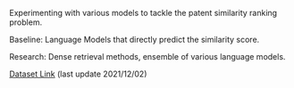 Experimenting with various models to tackle the patent similarity ranking problem. 

Baseline: Language Models that directly predict the similarity score. 

Research: Dense retrieval methods, ensemble of various language models. 

[Dataset Link](https://drive.google.com/drive/folders/1774KKIgqxPK4bThiPCXsi8UE6chMba0d?usp=sharing) (last update 2021/12/02) 
